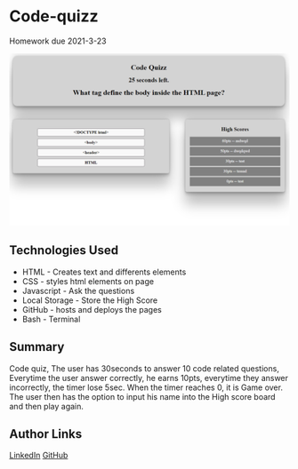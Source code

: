 # Code-quizz
Homework due 2021-3-23

![Site](./assets/screenshot.png)

## Technologies Used
- HTML - Creates text and differents elements 
- CSS - styles html elements on page
- Javascript - Ask the questions
- Local Storage - Store the High Score
- GitHub - hosts and deploys the pages
- Bash - Terminal

## Summary 
Code quiz,
The user has 30seconds to answer 10 code related questions,
Everytime the user answer correctly, he earns 10pts, everytime they answer incorrectly, the timer lose 5sec.
When the timer reaches 0, it is Game over. The user then has the option to input his name into the High score board and then play again.



## Author Links
[LinkedIn](https://www.linkedin.com/in/dcouzon/)
[GitHub](https://github.com/Dylancouzon)

